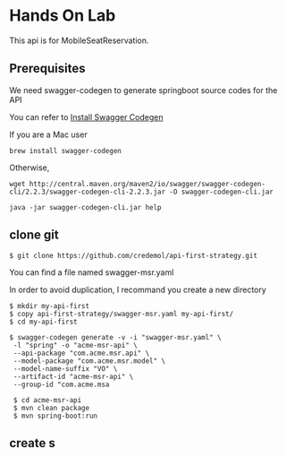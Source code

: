 # Hands On Lab

This api is for MobileSeatReservation.

## Prerequisites

We need swagger-codegen to generate springboot source codes for the API

You can refer to [Install Swagger Codegen](https://github.com/swagger-api/swagger-codegen#compatibility)

If you are a Mac user
```
brew install swagger-codegen
```
Otherwise,
```
wget http://central.maven.org/maven2/io/swagger/swagger-codegen-cli/2.2.3/swagger-codegen-cli-2.2.3.jar -O swagger-codegen-cli.jar

java -jar swagger-codegen-cli.jar help
```

## clone git 

```
$ git clone https://github.com/credemol/api-first-strategy.git
```

You can find a file named swagger-msr.yaml

In order to avoid duplication, I recommand you create a new directory 

```
$ mkdir my-api-first
$ copy api-first-strategy/swagger-msr.yaml my-api-first/
$ cd my-api-first

$ swagger-codegen generate -v -i "swagger-msr.yaml" \
 -l "spring" -o "acme-msr-api" \
 --api-package "com.acme.msr.api" \
 --model-package "com.acme.msr.model" \
 --model-name-suffix "VO" \
 --artifact-id "acme-msr-api" \
 --group-id "com.acme.msa

 $ cd acme-msr-api
 $ mvn clean package
 $ mvn spring-boot:run
```

## create s